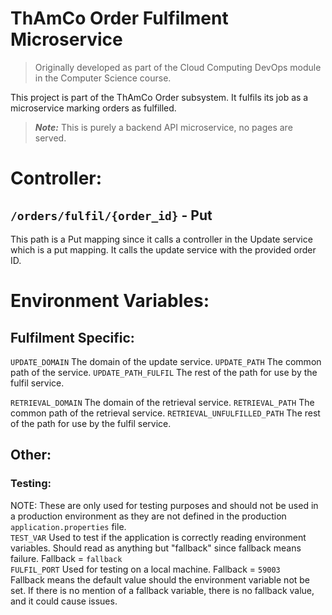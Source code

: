 # ThAmCo Order Fulfilment Microservice

> Originally developed as part of the Cloud Computing DevOps module in the Computer Science course.

This project is part of the ThAmCo Order subsystem.
It fulfils its job as a microservice marking orders as fulfilled.

> ***Note:*** This is purely a backend API microservice, no pages are served.

# Controller:
## `/orders/fulfil/{order_id}` - Put
This path is a Put mapping since it calls a controller in the Update service which is a put mapping.
It calls the update service with the provided order ID. 

# Environment Variables:
## Fulfilment Specific:
`UPDATE_DOMAIN` The domain of the update service.
`UPDATE_PATH` The common path of the service.
`UPDATE_PATH_FULFIL` The rest of the path for use by the fulfil service.

`RETRIEVAL_DOMAIN` The domain of the retrieval service.
`RETRIEVAL_PATH` The common path of the retrieval service.
`RETRIEVAL_UNFULFILLED_PATH` The rest of the path for use by the fulfil service.

## Other:
### Testing:
NOTE: These are only used for testing purposes and should not be used in a production environment as they are not defined in the production `application.properties` file.<br>
`TEST_VAR` Used to test if the application is correctly reading environment variables. Should read as anything but "fallback" since fallback means failure. Fallback = `fallback`<br>
`FULFIL_PORT` Used for testing on a local machine. Fallback = `59003`<br>
Fallback means the default value should the environment variable not be set. If there is no mention of a fallback variable, there is no fallback value, and it could cause issues.
